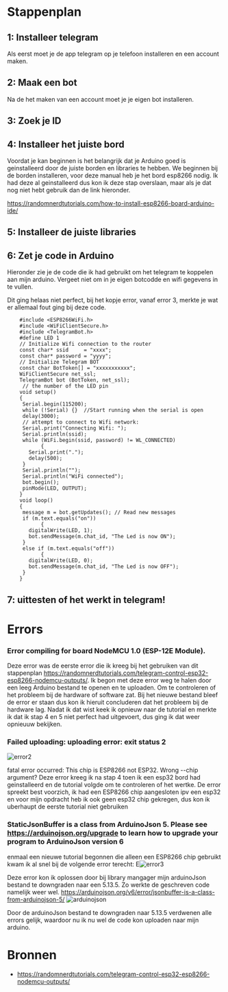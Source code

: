# Stappenplan

## 1: Installeer telegram

Als eerst moet je de app telegram op je telefoon installeren en een account maken.

## 2: Maak een bot
Na de het maken van een account moet je je eigen bot installeren. 

## 3: Zoek je ID

## 4: Installeer het juiste bord
Voordat je kan beginnen is het belangrijk dat je Arduino goed is geinstalleerd door de juiste borden en libraries te hebben. We beginnen bij de borden installeren, voor deze manual heb je het bord esp8266 nodig. 
Ik had deze al geinstalleerd dus kon ik deze stap overslaan, maar als je dat nog niet hebt gebruik dan de link hieronder.

https://randomnerdtutorials.com/how-to-install-esp8266-board-arduino-ide/


## 5: Installeer de juiste libraries

## 6: Zet je code in Arduino
Hieronder zie je de code die ik had gebruikt om het telegram te koppelen aan mijn arduino. Vergeet niet om in je eigen botcodde en wifi gegevens in te vullen.

Dit ging helaas niet perfect, bij het kopje error, vanaf error 3, merkte je wat er allemaal fout ging bij deze code.


``` Arduino
    #include <ESP8266WiFi.h>
    #include <WiFiClientSecure.h>
    #include <TelegramBot.h>
    #define LED 1
    // Initialize Wifi connection to the router
    const char* ssid     = "xxxx";
    const char* password = "yyyy";
    // Initialize Telegram BOT
    const char BotToken[] = "xxxxxxxxxxx";
    WiFiClientSecure net_ssl;
    TelegramBot bot (BotToken, net_ssl);
     // the number of the LED pin  
    void setup() 
    {  
     Serial.begin(115200);  
     while (!Serial) {}  //Start running when the serial is open 
     delay(3000);  
     // attempt to connect to Wifi network:  
     Serial.print("Connecting Wifi: ");  
     Serial.println(ssid);  
     while (WiFi.begin(ssid, password) != WL_CONNECTED) 
           {  
       Serial.print(".");  
       delay(500);  
     }  
     Serial.println("");  
     Serial.println("WiFi connected");  
     bot.begin();  
     pinMode(LED, OUTPUT);  
    }  
    void loop() 
    {  
     message m = bot.getUpdates(); // Read new messages  
     if (m.text.equals("on")) 
           {  
       digitalWrite(LED, 1);   
       bot.sendMessage(m.chat_id, "The Led is now ON");  
     }  
     else if (m.text.equals("off")) 
           {  
       digitalWrite(LED, 0);   
       bot.sendMessage(m.chat_id, "The Led is now OFF");  
     }  
    }  
```

## 7: uittesten of het werkt in telegram!

# Errors
### Error compiling for board NodeMCU 1.0 (ESP-12E Module).
Deze error was de eerste error die ik kreeg bij het gebruiken van dit stappenplan https://randomnerdtutorials.com/telegram-control-esp32-esp8266-nodemcu-outputs/.
Ik begon met deze error weg te halen door een leeg Arduino bestand te openen en te uploaden. Om te controleren of het probleem bij de hardware of software zat.
Bij het nieuwe bestand bleef de error er staan dus kon ik hieruit concluderen dat het probleem bij de hardware lag. 
Nadat ik dat wist keek ik opnieuw naar de tutorial en merkte ik dat ik stap 4 en 5 niet perfect had uitgevoert, dus ging ik dat weer opnieuuw bekijken.

###  Failed uploading: uploading error: exit status 2
![error2](https://user-images.githubusercontent.com/95106559/195098728-52d76a31-6831-4571-91a8-c88f016f641d.jpg)

fatal error occurred: This chip is ESP8266 not ESP32. Wrong --chip argument?
Deze error kreeg ik na stap 4 toen ik een esp32 bord had geinstalleerd en de tutorial volgde om te controleren of het wertke. De error spreekt best voorzich, ik had een ESP8266 chip aangesloten ipv een esp32 en voor mijn opdracht heb ik ook geen esp32 chip gekregen, dus kon ik uberhaupt de eerste tutorial niet gebruiken

### StaticJsonBuffer is a class from ArduinoJson 5. Please see https://arduinojson.org/upgrade to learn how to upgrade your program to ArduinoJson version 6
enmaal een nieuwe tutorial begonnen die alleen een ESP8266 chip gebruikt kwam ik al snel bij de volgende error terecht:
E![error3](https://user-images.githubusercontent.com/95106559/195110969-ab83bda5-fc43-4d7d-8337-af88c07b9162.jpg)

Deze error kon ik oplossen door bij library mangager mijn arduinoJson bestand te downgraden naar een 5.13.5. Zo werkte de geschreven code namelijk weer wel.
https://arduinojson.org/v6/error/jsonbuffer-is-a-class-from-arduinojson-5/
![arduinojson](https://user-images.githubusercontent.com/95106559/195114105-d886c5ac-f5b2-416a-89bc-8d339d0e5343.jpg)

Door de arduinoJson bestand te downgraden naar 5.13.5 verdwenen alle errors gelijk, waardoor nu ik nu wel de code kon uploaden naar mijn arduino.


# Bronnen
- https://randomnerdtutorials.com/telegram-control-esp32-esp8266-nodemcu-outputs/
